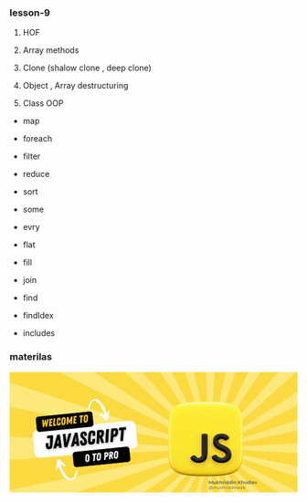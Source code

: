 ### lesson-9

1. HOF
2. Array methods

3. Clone (shalow clone , deep clone)
4. Object , Array destructuring

5. Class OOP

- map
- foreach
- filter
- reduce
- sort

- some
- evry

- flat
- fill
- join

- find
- findIdex
- includes

### materilas

![alt text](image.png)
